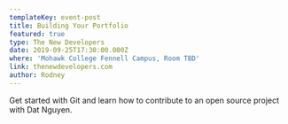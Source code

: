 ```yaml
---
templateKey: event-post
title: Building Your Portfolio
featured: true
type: The New Developers
date: 2019-09-25T17:30:00.000Z
where: 'Mohawk College Fennell Campus, Room TBD'
link: thenewdevelopers.com
author: Rodney
---
```

Get started with Git and learn how to contribute to an open source project with Dat Nguyen.
